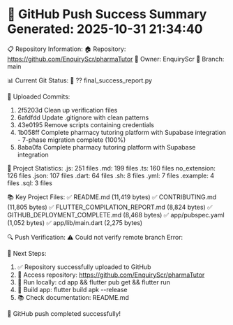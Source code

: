 🚀 GitHub Push Success Summary
Generated: 2025-10-31 21:34:40
============================================================

📋 Repository Information:
  🏠 Repository: https://github.com/EnquiryScr/pharmaTutor
  👤 Owner: EnquiryScr
  🌿 Branch: main

📊 Current Git Status:
  📁 ?? final_success_report.py

📝 Uploaded Commits:
  1. 2f5203d Clean up verification files
  2. 6afdfdd Update .gitignore with clean patterns
  3. 43e0195 Remove scripts containing credentials
  4. 1b058ff Complete pharmacy tutoring platform with Supabase integration - 7-phase migration complete (100%)
  5. 8aba0fa Complete pharmacy tutoring platform with Supabase integration

📁 Project Statistics:
  .js: 251 files
  .md: 199 files
  .ts: 160 files
  no_extension: 126 files
  .json: 107 files
  .dart: 64 files
  .sh: 8 files
  .yml: 7 files
  .example: 4 files
  .sql: 3 files

📚 Key Project Files:
  ✅ README.md (11,419 bytes)
  ✅ CONTRIBUTING.md (11,805 bytes)
  ✅ FLUTTER_COMPILATION_REPORT.md (8,824 bytes)
  ✅ GITHUB_DEPLOYMENT_COMPLETE.md (8,468 bytes)
  ✅ app/pubspec.yaml (1,052 bytes)
  ✅ app/lib/main.dart (2,275 bytes)

🔍 Push Verification:
  ⚠️ Could not verify remote branch
     Error: 

🎯 Next Steps:
  1. ✅ Repository successfully uploaded to GitHub
  2. 🔗 Access repository: https://github.com/EnquiryScr/pharmaTutor
  3. 🧪 Run locally: cd app && flutter pub get && flutter run
  4. 📱 Build app: flutter build apk --release
  5. 📚 Check documentation: README.md

🎉 GitHub push completed successfully!